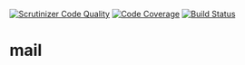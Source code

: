 [![Scrutinizer Code Quality](https://scrutinizer-ci.com/g/alexmpunkt/mail/badges/quality-score.png?b=master)](https://scrutinizer-ci.com/g/alexmpunkt/mail/?branch=master)
[![Code Coverage](https://scrutinizer-ci.com/g/alexmpunkt/mail/badges/coverage.png?b=master)](https://scrutinizer-ci.com/g/alexmpunkt/mail/?branch=master)
[![Build Status](https://scrutinizer-ci.com/g/alexmpunkt/mail/badges/build.png?b=master)](https://scrutinizer-ci.com/g/alexmpunkt/mail/build-status/master)
# mail
